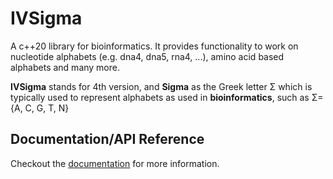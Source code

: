# IVSigma
A c++20 library for bioinformatics. It provides functionality to work on nucleotide alphabets (e.g. dna4, dna5, rna4, ...), amino acid based alphabets and many more.

**IVSigma** stands for 4th version, and **Sigma** as the Greek letter Σ which is typically used to represent
alphabets as used in **bioinformatics**, such as Σ={A, C, G, T, N}

## Documentation/API Reference
Checkout the [documentation](https://sgssgene.github.io/IVSigma/) for more information.
